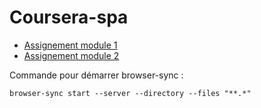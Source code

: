 # Coursera-spa

* [Assignement module 1](https://f-hemery.github.io/Coursera-spa/ass-module1/index.html)
* [Assignement module 2](https://f-hemery.github.io/Coursera-spa/ass-module2/index.html)


Commande pour démarrer browser-sync :

```
browser-sync start --server --directory --files "**.*"
```